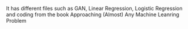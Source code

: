 It has different files such as GAN, Linear Regression, Logistic Regression and coding from the book Approaching (Almost) Any Machine Leanring Problem